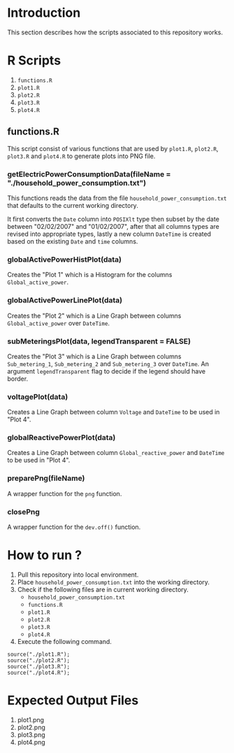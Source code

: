 # Introduction

This section describes how the scripts associated to this repository works.

# R Scripts

1. `functions.R`
2. `plot1.R`
3. `plot2.R`
4. `plot3.R`
5. `plot4.R`

## functions.R

This script consist of various functions that are used by `plot1.R`, `plot2.R`, `plot3.R` and `plot4.R` to generate plots into PNG file.

### getElectricPowerConsumptionData(fileName = "./household_power_consumption.txt")

This functions reads the data from the file `household_power_consumption.txt` that defaults to the current working directory.

It first converts the `Date` column into `POSIXlt` type then subset by the date between "02/02/2007" and "01/02/2007", after that all columns types are revised into appropriate types, lastly a new column `DateTime` is created based on the existing `Date` and `time` columns.

### globalActivePowerHistPlot(data)

Creates the "Plot 1" which is a Histogram for the columns `Global_active_power`.

### globalActivePowerLinePlot(data)

Creates the "Plot 2" which is a Line Graph between columns `Global_active_power` over `DateTime`.

### subMeteringsPlot(data, legendTransparent = FALSE)

Creates the "Plot 3" which is a Line Graph between columns `Sub_metering_1`, `Sub_metering_2` and `Sub_metering_3` over `DateTime`. An argument `legendTransparent` flag to decide if the legend should have border.

### voltagePlot(data)

Creates a Line Graph between column `Voltage` and `DateTime` to be used in "Plot 4".

### globalReactivePowerPlot(data)

Creates a Line Graph between column `Global_reactive_power` and `DateTime` to be used in "Plot 4".

### preparePng(fileName)

A wrapper function for the `png` function.

### closePng

A wrapper function for the `dev.off()` function.

# How to run ?

1. Pull this repository into local environment.
2. Place `household_power_consumption.txt` into the working directory.
2. Check if the following files are in current working directory.
      * `household_power_consumption.txt`
	  * `functions.R`
	  * `plot1.R`
	  * `plot2.R`
	  * `plot3.R`
	  * `plot4.R`
3. Execute the following command.

```
source("./plot1.R");
source("./plot2.R");
source("./plot3.R");
source("./plot4.R");
```

# Expected Output Files

1. plot1.png
2. plot2.png
3. plot3.png 
4. plot4.png

